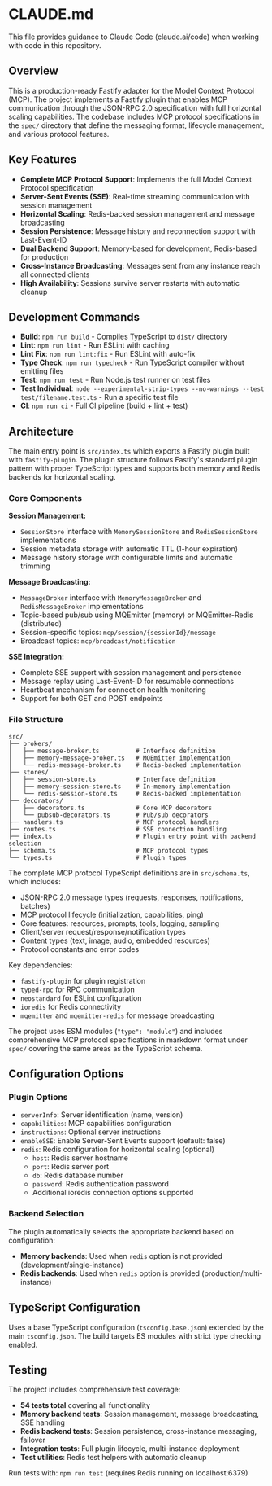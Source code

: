 # CLAUDE.md

This file provides guidance to Claude Code (claude.ai/code) when working with code in this repository.

## Overview

This is a production-ready Fastify adapter for the Model Context Protocol (MCP). The project implements a Fastify plugin that enables MCP communication through the JSON-RPC 2.0 specification with full horizontal scaling capabilities. The codebase includes MCP protocol specifications in the `spec/` directory that define the messaging format, lifecycle management, and various protocol features.

## Key Features

- **Complete MCP Protocol Support**: Implements the full Model Context Protocol specification
- **Server-Sent Events (SSE)**: Real-time streaming communication with session management
- **Horizontal Scaling**: Redis-backed session management and message broadcasting
- **Session Persistence**: Message history and reconnection support with Last-Event-ID
- **Dual Backend Support**: Memory-based for development, Redis-based for production
- **Cross-Instance Broadcasting**: Messages sent from any instance reach all connected clients
- **High Availability**: Sessions survive server restarts with automatic cleanup

## Development Commands

- **Build**: `npm run build` - Compiles TypeScript to `dist/` directory
- **Lint**: `npm run lint` - Run ESLint with caching
- **Lint Fix**: `npm run lint:fix` - Run ESLint with auto-fix
- **Type Check**: `npm run typecheck` - Run TypeScript compiler without emitting files
- **Test**: `npm run test` - Run Node.js test runner on test files
- **Test Individual**: `node --experimental-strip-types --no-warnings --test test/filename.test.ts` - Run a specific test file
- **CI**: `npm run ci` - Full CI pipeline (build + lint + test)

## Architecture

The main entry point is `src/index.ts` which exports a Fastify plugin built with `fastify-plugin`. The plugin structure follows Fastify's standard plugin pattern with proper TypeScript types and supports both memory and Redis backends for horizontal scaling.

### Core Components

**Session Management:**
- `SessionStore` interface with `MemorySessionStore` and `RedisSessionStore` implementations
- Session metadata storage with automatic TTL (1-hour expiration)
- Message history storage with configurable limits and automatic trimming

**Message Broadcasting:**
- `MessageBroker` interface with `MemoryMessageBroker` and `RedisMessageBroker` implementations
- Topic-based pub/sub using MQEmitter (memory) or MQEmitter-Redis (distributed)
- Session-specific topics: `mcp/session/{sessionId}/message`
- Broadcast topics: `mcp/broadcast/notification`

**SSE Integration:**
- Complete SSE support with session management and persistence
- Message replay using Last-Event-ID for resumable connections
- Heartbeat mechanism for connection health monitoring
- Support for both GET and POST endpoints

### File Structure

```
src/
├── brokers/
│   ├── message-broker.ts          # Interface definition
│   ├── memory-message-broker.ts   # MQEmitter implementation
│   └── redis-message-broker.ts    # Redis-backed implementation
├── stores/
│   ├── session-store.ts           # Interface definition
│   ├── memory-session-store.ts    # In-memory implementation
│   └── redis-session-store.ts     # Redis-backed implementation
├── decorators/
│   ├── decorators.ts              # Core MCP decorators
│   └── pubsub-decorators.ts       # Pub/sub decorators
├── handlers.ts                    # MCP protocol handlers
├── routes.ts                      # SSE connection handling
├── index.ts                       # Plugin entry point with backend selection
├── schema.ts                      # MCP protocol types
└── types.ts                       # Plugin types
```

The complete MCP protocol TypeScript definitions are in `src/schema.ts`, which includes:
- JSON-RPC 2.0 message types (requests, responses, notifications, batches)
- MCP protocol lifecycle (initialization, capabilities, ping)
- Core features: resources, prompts, tools, logging, sampling
- Client/server request/response/notification types
- Content types (text, image, audio, embedded resources)
- Protocol constants and error codes

Key dependencies:
- `fastify-plugin` for plugin registration
- `typed-rpc` for RPC communication
- `neostandard` for ESLint configuration
- `ioredis` for Redis connectivity
- `mqemitter` and `mqemitter-redis` for message broadcasting

The project uses ESM modules (`"type": "module"`) and includes comprehensive MCP protocol specifications in markdown format under `spec/` covering the same areas as the TypeScript schema.

## Configuration Options

### Plugin Options
- `serverInfo`: Server identification (name, version)
- `capabilities`: MCP capabilities configuration
- `instructions`: Optional server instructions
- `enableSSE`: Enable Server-Sent Events support (default: false)
- `redis`: Redis configuration for horizontal scaling (optional)
  - `host`: Redis server hostname
  - `port`: Redis server port
  - `db`: Redis database number
  - `password`: Redis authentication password
  - Additional ioredis connection options supported

### Backend Selection
The plugin automatically selects the appropriate backend based on configuration:
- **Memory backends**: Used when `redis` option is not provided (development/single-instance)
- **Redis backends**: Used when `redis` option is provided (production/multi-instance)

## TypeScript Configuration

Uses a base TypeScript configuration (`tsconfig.base.json`) extended by the main `tsconfig.json`. The build targets ES modules with strict type checking enabled.

## Testing

The project includes comprehensive test coverage:
- **54 tests total** covering all functionality
- **Memory backend tests**: Session management, message broadcasting, SSE handling
- **Redis backend tests**: Session persistence, cross-instance messaging, failover
- **Integration tests**: Full plugin lifecycle, multi-instance deployment
- **Test utilities**: Redis test helpers with automatic cleanup

Run tests with: `npm run test` (requires Redis running on localhost:6379)